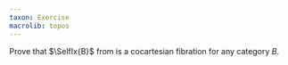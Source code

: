 ```yaml
---
taxon: Exercise
macrolib: topos
---
```


Prove that $\SelfIx{B}$ from [](frct-001X) is a cocartesian fibration for any category $B$.
